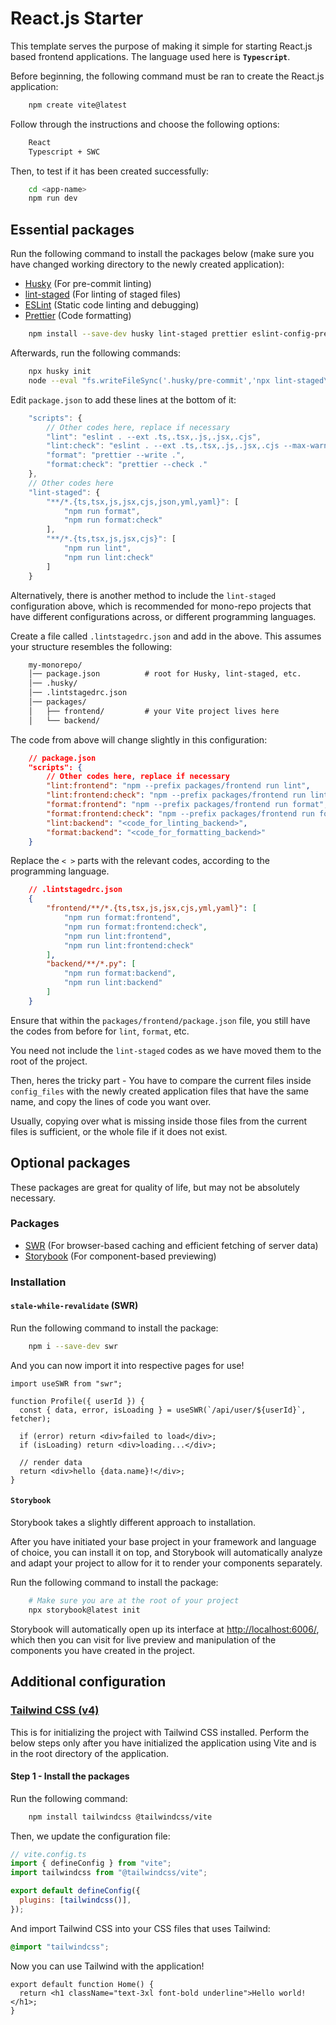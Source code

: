 # React.js Starter

This template serves the purpose of making it simple for starting React.js based frontend applications. The language used here is **`Typescript`**.

Before beginning, the following command must be ran to create the React.js application:

```bash
    npm create vite@latest
```

Follow through the instructions and choose the following options:

```txt
    React
    Typescript + SWC
```

Then, to test if it has been created successfully:

```bash
    cd <app-name>
    npm run dev
```

## Essential packages

Run the following command to install the packages below (make sure you have changed working directory to the newly created application):

- [Husky](https://typicode.github.io/husky/) (For pre-commit linting)
- [lint-staged](https://github.com/lint-staged/lint-staged) (For linting of staged files)
- [ESLint](https://eslint.org/) (Static code linting and debugging)
- [Prettier](https://prettier.io/) (Code formatting)

```bash
    npm install --save-dev husky lint-staged prettier eslint-config-prettier eslint-plugin-prettier prettier-plugin-packagejson eslint-plugin-unicorn eslint-plugin-react eslint-plugin-n
```

Afterwards, run the following commands:

```bash
    npx husky init
    node --eval "fs.writeFileSync('.husky/pre-commit','npx lint-staged\n')"
```

Edit `package.json` to add these lines at the bottom of it:

```js
    "scripts": {
        // Other codes here, replace if necessary
        "lint": "eslint . --ext .ts,.tsx,.js,.jsx,.cjs",
        "lint:check": "eslint . --ext .ts,.tsx,.js,.jsx,.cjs --max-warnings=0",
        "format": "prettier --write .",
        "format:check": "prettier --check ."
    },
    // Other codes here
    "lint-staged": {
        "**/*.{ts,tsx,js,jsx,cjs,json,yml,yaml}": [
            "npm run format",
            "npm run format:check"
        ],
        "**/*.{ts,tsx,js,jsx,cjs}": [
            "npm run lint",
            "npm run lint:check"
        ]
    }
```

Alternatively, there is another method to include the `lint-staged` configuration above, which is recommended for mono-repo projects that have different configurations across, or different programming languages.

Create a file called `.lintstagedrc.json` and add in the above. This assumes your structure resembles the following:

```txt
    my-monorepo/
    │── package.json          # root for Husky, lint-staged, etc.
    │── .husky/
    │── .lintstagedrc.json
    │── packages/
    │   ├── frontend/         # your Vite project lives here
    │   └── backend/
```

The code from above will change slightly in this configuration:

```json
    // package.json
    "scripts": {
        // Other codes here, replace if necessary
        "lint:frontend": "npm --prefix packages/frontend run lint",
        "lint:frontend:check": "npm --prefix packages/frontend run lint:check",
        "format:frontend": "npm --prefix packages/frontend run format",
        "format:frontend:check": "npm --prefix packages/frontend run format:check",
        "lint:backend": "<code_for_linting_backend>",
        "format:backend": "<code_for_formatting_backend>"
    }
```

Replace the `< >` parts with the relevant codes, according to the programming language.

```json
    // .lintstagedrc.json
    {
        "frontend/**/*.{ts,tsx,js,jsx,cjs,yml,yaml}": [
            "npm run format:frontend",
            "npm run format:frontend:check",
            "npm run lint:frontend",
            "npm run lint:frontend:check"
        ],
        "backend/**/*.py": [
            "npm run format:backend",
            "npm run lint:backend"
        ]
    }
```

Ensure that within the `packages/frontend/package.json` file, you still have the codes from before for `lint`, `format`, etc.

You need not include the `lint-staged` codes as we have moved them to the root of the project.

Then, heres the tricky part - You have to compare the current files inside `config_files` with the newly created application files that have the same name, and copy the lines of code you want over.

Usually, copying over what is missing inside those files from the current files is sufficient, or the whole file if it does not exist.

## Optional packages

These packages are great for quality of life, but may not be absolutely necessary.

### Packages

- [SWR](https://swr.vercel.app/) (For browser-based caching and efficient fetching of server data)
- [Storybook](https://storybook.js.org/) (For component-based previewing)

### Installation

#### `stale-while-revalidate` (SWR)

Run the following command to install the package:

```bash
    npm i --save-dev swr
```

And you can now import it into respective pages for use!

```tsx
import useSWR from "swr";

function Profile({ userId }) {
  const { data, error, isLoading } = useSWR(`/api/user/${userId}`, fetcher);

  if (error) return <div>failed to load</div>;
  if (isLoading) return <div>loading...</div>;

  // render data
  return <div>hello {data.name}!</div>;
}
```

#### `Storybook`

Storybook takes a slightly different approach to installation.

After you have initiated your base project in your framework and language of choice, you can install it on top, and Storybook will automatically analyze and adapt your project to allow for it to render your components separately.

Run the following command to install the package:

```bash
    # Make sure you are at the root of your project
    npx storybook@latest init
```

Storybook will automatically open up its interface at <http://localhost:6006/>, which then you can visit for live preview and manipulation of the components you have created in the project.

## Additional configuration

### [Tailwind CSS (v4)](https://tailwindcss.com/docs/installation/using-vite)

This is for initializing the project with Tailwind CSS installed. Perform the below steps only after you have initialized the application using Vite and is in the root directory of the application.

#### Step 1 - Install the packages

Run the following command:

```bash
    npm install tailwindcss @tailwindcss/vite
```

Then, we update the configuration file:

```js
// vite.config.ts
import { defineConfig } from "vite";
import tailwindcss from "@tailwindcss/vite";

export default defineConfig({
  plugins: [tailwindcss()],
});
```

And import Tailwind CSS into your CSS files that uses Tailwind:

```css
@import "tailwindcss";
```

Now you can use Tailwind with the application!

```tsx
export default function Home() {
  return <h1 className="text-3xl font-bold underline">Hello world!</h1>;
}
```
